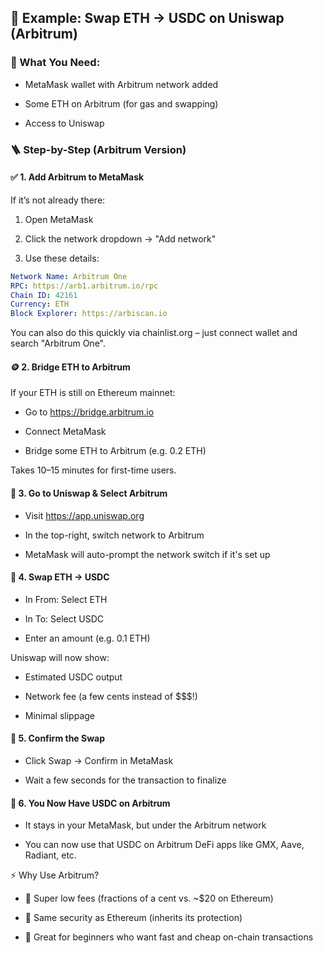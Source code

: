 ## 🧪 Example: Swap ETH → USDC on Uniswap (Arbitrum)

### 🧰 What You Need:
* MetaMask wallet with Arbitrum network added

* Some ETH on Arbitrum (for gas and swapping)

* Access to Uniswap

### 🪜 Step-by-Step (Arbitrum Version)
####  ✅ 1. Add Arbitrum to MetaMask
If it’s not already there:

1. Open MetaMask

2. Click the network dropdown → "Add network"

3. Use these details:
``` yaml
Network Name: Arbitrum One  
RPC: https://arb1.arbitrum.io/rpc  
Chain ID: 42161  
Currency: ETH  
Block Explorer: https://arbiscan.io
```
You can also do this quickly via chainlist.org – just connect wallet and search "Arbitrum One".

#### 🪙 2. Bridge ETH to Arbitrum
If your ETH is still on Ethereum mainnet:

* Go to https://bridge.arbitrum.io

* Connect MetaMask

* Bridge some ETH to Arbitrum (e.g. 0.2 ETH)

Takes 10–15 minutes for first-time users.

#### 🔄 3. Go to Uniswap & Select Arbitrum

* Visit https://app.uniswap.org

* In the top-right, switch network to Arbitrum

* MetaMask will auto-prompt the network switch if it's set up

#### 💱 4. Swap ETH → USDC

* In From: Select ETH

* In To: Select USDC

* Enter an amount (e.g. 0.1 ETH)

Uniswap will now show:

* Estimated USDC output

* Network fee (a few cents instead of $$$!)

* Minimal slippage

#### 🔐 5. Confirm the Swap

* Click Swap → Confirm in MetaMask

* Wait a few seconds for the transaction to finalize

#### 🎉 6. You Now Have USDC on Arbitrum

* It stays in your MetaMask, but under the Arbitrum network

* You can now use that USDC on Arbitrum DeFi apps like GMX, Aave, Radiant, etc.

⚡ Why Use Arbitrum?

* 💸 Super low fees (fractions of a cent vs. ~$20 on Ethereum)

* 🔐 Same security as Ethereum (inherits its protection)

* 🧠 Great for beginners who want fast and cheap on-chain transactions

